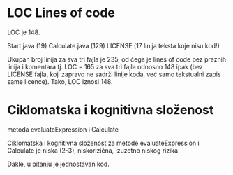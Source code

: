 # LOC Lines of code
LOC je 148.

Start.java (19)
Calculate.java (129)
LICENSE (17 linija teksta koje nisu kod!)

Ukupan broj linija za sva tri fajla je 235, 
od čega je lines of code bez praznih linija
i komentara tj. LOC = 165 za sva tri fajla
odnosno 148 ipak (bez LICENSE fajla, koji zapravo
ne sadrži linije koda, već samo tekstualni
zapis same licence). Tako, LOC iznosi 148.

# Ciklomatska i kognitivna složenost
metoda evaluateExpression i Calculate

Ciklomatska i kognitivna složenost za
metode evaluateExpression i Calculate
je niska (2-3), niskorizična, 
izuzetno niskog rizika. 

Dakle, u pitanju je jednostavan kod.
